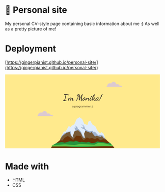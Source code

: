 # 🌟 Personal site

My personal CV-style page containing basic information about me :) As well as a pretty picture of me!

# Deployment

[https://gingerpianist.github.io/personal-site/](https://gingerpianist.github.io/personal-site/)

![web-preview](/images/readme-image.png)

# Made with

-   HTML
-   CSS

